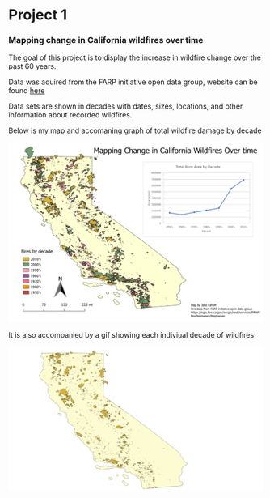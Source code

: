 
# Project 1

### Mapping change in California wildfires over time

The goal of this project is to display the increase in wildfire change over the past 60 years.

Data was aquired from the FARP initiative open data group, website can be found [here](https://egis.fire.ca.gov/arcgis/rest/services/FRAP/FirePerimeters/MapServer)

Data sets are shown in decades with dates, sizes, locations, and other information about recorded wildfires.

Below is my map and accomaning graph of total wildfire damage by decade

[<img src="project1_486/fire_map_graph.png?raw=true"/>](project1_486/README.md)

It is also accompanied by a gif showing each indiviual decade of wildfires

<img src="project1_486/fires3.gif?raw=true"/>
